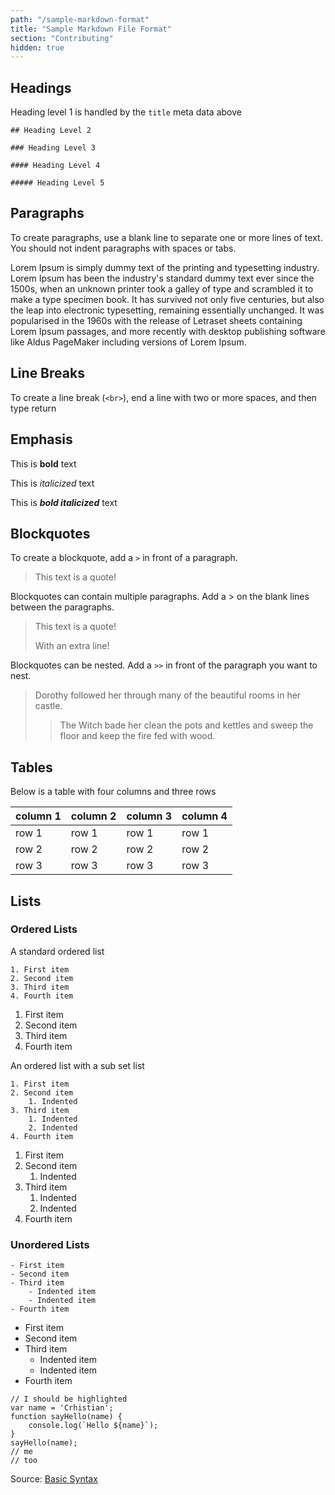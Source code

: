 ```yaml
---
path: "/sample-markdown-format"
title: "Sample Markdown File Format"
section: "Contributing"
hidden: true
---
```


## Headings

Heading level 1 is handled by the `title` meta data above

`## Heading Level 2`

`### Heading Level 3`

`#### Heading Level 4`

`##### Heading Level 5`

## Paragraphs

To create paragraphs, use a blank line to separate one or more lines of text. You should not indent paragraphs with spaces or tabs.

Lorem Ipsum is simply dummy text of the printing and typesetting industry. Lorem Ipsum has been the industry's standard dummy text ever since the 1500s, when an unknown printer took a galley of type and scrambled it to make a type specimen book. It has survived not only five centuries, but also the leap into electronic typesetting, remaining essentially unchanged. It was popularised in the 1960s with the release of Letraset sheets containing Lorem Ipsum passages, and more recently with desktop publishing software like Aldus PageMaker including versions of Lorem Ipsum.

## Line Breaks

To create a line break (`<br>`), end a line with two or more spaces, and then type return

## Emphasis

This is **bold** text

This is *italicized* text

This is ***bold italicized*** text

## Blockquotes

To create a blockquote, add a `>` in front of a paragraph.

> This text is a quote!

Blockquotes can contain multiple paragraphs. Add a > on the blank lines between the paragraphs.

> This text is a quote!
>
> With an extra line!

Blockquotes can be nested. Add a `>>` in front of the paragraph you want to nest.

> Dorothy followed her through many of the beautiful rooms in her castle.
>
>> The Witch bade her clean the pots and kettles and sweep the floor and keep the fire fed with wood.

## Tables

Below is a table with four columns and three rows

|column 1|column 2|column 3|column 4|
|---|---|---|---|
|row 1|row 1|row 1|row 1|
|row 2|row 2|row 2|row 2|
|row 3|row 3|row 3|row 3|

## Lists

### Ordered Lists

A standard ordered list

```plaintext
1. First item
2. Second item
3. Third item
4. Fourth item
```

1. First item
2. Second item
3. Third item
4. Fourth item

An ordered list with a sub set list

```
1. First item
2. Second item
    1. Indented
3. Third item
    1. Indented
    2. Indented
4. Fourth item
```

1. First item
2. Second item
    1. Indented
3. Third item
    1. Indented
    2. Indented
4. Fourth item

### Unordered Lists

```
- First item
- Second item
- Third item
    - Indented item
    - Indented item
- Fourth item
```

- First item
- Second item
- Third item
    - Indented item
    - Indented item
- Fourth item

```javascript{1,7,8}
// I should be highlighted
var name = 'Crhistian';
function sayHello(name) {
    console.log(`Hello ${name}`);
}
sayHello(name);
// me
// too
```

Source: [Basic Syntax](https://www.markdownguide.org/basic-syntax/)

